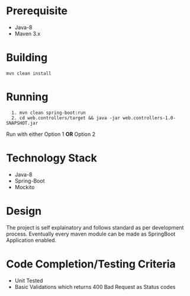 # Prerequisite

* Java-8
* Maven 3.x

# Building
    mvn clean install
  
# Running
      1. mvn clean spring-boot:run 
      2. cd web.controllers/target && java -jar web.controllers-1.0-SNAPSHOT.jar
 Run with either Option 1 **OR** Option 2
  
# Technology Stack
* Java-8
* Spring-Boot
* Mockito

# Design
The project is self explainatory and follows standard as per development process. Eventually every maven module can be made as SpringBoot Application enabled.

# Code Completion/Testing Criteria

* Unit Tested
* Basic Validations which returns 400 Bad Request as Status codes



